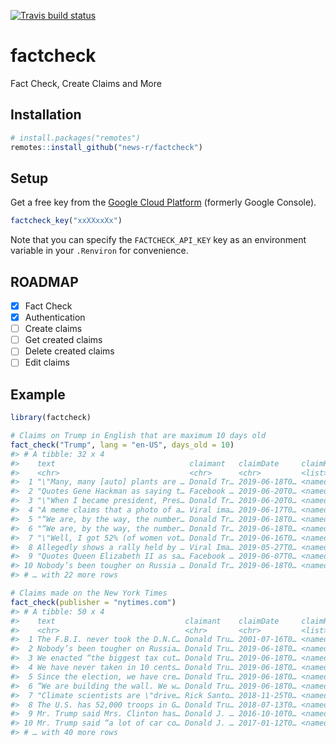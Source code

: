 <!-- README.md is generated from README.Rmd. Please edit that file -->



<!-- badges: start -->
[![Travis build status](https://travis-ci.org/news-r/factcheck.svg?branch=master)](https://travis-ci.org/news-r/factcheck)
<!-- badges: end -->

# factcheck

Fact Check, Create Claims and More

## Installation

``` r
# install.packages("remotes")
remotes::install_github("news-r/factcheck")
```

## Setup

Get a free key from the [Google Cloud Platform](https://console.cloud.google.com) (formerly Google Console).

```r
factcheck_key("xxXXxxXx")
```

Note that you can specify the `FACTCHECK_API_KEY` key as an environment variable in your `.Renviron` for convenience.

## ROADMAP

- [x] Fact Check
- [x] Authentication
- [ ] Create claims
- [ ] Get created claims
- [ ] Delete created claims
- [ ] Edit claims

## Example


```r
library(factcheck)

# Claims on Trump in English that are maximum 10 days old
fact_check("Trump", lang = "en-US", days_old = 10)
#> # A tibble: 32 x 4
#>    text                              claimant   claimDate     claimReview  
#>    <chr>                             <chr>      <chr>         <list>       
#>  1 "\"Many, many [auto] plants are … Donald Tr… 2019-06-18T0… <named list …
#>  2 "Quotes Gene Hackman as saying t… Facebook … 2019-06-20T0… <named list …
#>  3 "\"When I became president, Pres… Donald Tr… 2019-06-20T0… <named list …
#>  4 "A meme claims that a photo of a… Viral ima… 2019-06-17T0… <named list …
#>  5 "“We are, by the way, the number… Donald Tr… 2019-06-18T0… <named list …
#>  6 "“We are, by the way, the number… Donald Tr… 2019-06-18T0… <named list …
#>  7 "\"Well, I got 52% (of women vot… Donald Tr… 2019-06-16T0… <named list …
#>  8 Allegedly shows a rally held by … Viral Ima… 2019-05-27T0… <named list …
#>  9 "Quotes Queen Elizabeth II as sa… Facebook … 2019-06-07T0… <named list …
#> 10 Nobody’s been tougher on Russia … Donald Tr… 2019-06-18T0… <named list …
#> # … with 22 more rows

# Claims made on the New York Times
fact_check(publisher = "nytimes.com")
#> # A tibble: 50 x 4
#>    text                             claimant    claimDate     claimReview  
#>    <chr>                            <chr>       <chr>         <list>       
#>  1 The F.B.I. never took the D.N.C… Donald Tru… 2001-07-16T0… <named list …
#>  2 Nobody’s been tougher on Russia… Donald Tru… 2019-06-18T0… <named list …
#>  3 We enacted “the biggest tax cut… Donald Tru… 2019-06-18T0… <named list …
#>  4 We have never taken in 10 cents… Donald Tru… 2019-06-18T0… <named list …
#>  5 Since the election, we have cre… Donald Tru… 2019-06-18T0… <named list …
#>  6 “We are building the wall. We w… Donald Tru… 2019-06-18T0… <named list …
#>  7 "Climate scientists are \"drive… Rick Santo… 2018-11-25T0… <named list …
#>  8 The U.S. has 52,000 troops in G… Donald Tru… 2018-07-13T0… <named list …
#>  9 Mr. Trump said Mrs. Clinton has… Donald J. … 2016-10-10T0… <named list …
#> 10 Mr. Trump said “a lot of car co… Donald J. … 2017-01-12T0… <named list …
#> # … with 40 more rows
```
